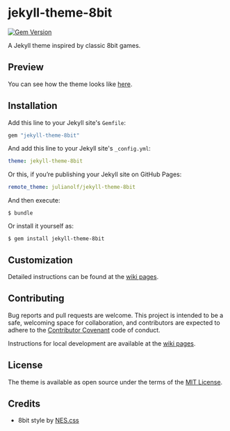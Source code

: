 # jekyll-theme-8bit

[![Gem Version](https://badge.fury.io/rb/jekyll-theme-8bit.svg)](https://badge.fury.io/rb/jekyll-theme-8bit)

A Jekyll theme inspired by classic 8bit games.

## Preview

You can see how the theme looks like [here](https://julianolf.github.io/jekyll-theme-8bit/).

## Installation

Add this line to your Jekyll site's `Gemfile`:

```ruby
gem "jekyll-theme-8bit"
```

And add this line to your Jekyll site's `_config.yml`:

```yaml
theme: jekyll-theme-8bit
```
Or this, if you’re publishing your Jekyll site on GitHub Pages:
```yaml
remote_theme: julianolf/jekyll-theme-8bit
```

And then execute:

    $ bundle

Or install it yourself as:

    $ gem install jekyll-theme-8bit

## Customization

Detailed instructions can be found at the [wiki pages](https://github.com/julianolf/jekyll-theme-8bit/wiki).

## Contributing

Bug reports and pull requests are welcome. This project is intended to be a safe, welcoming space for collaboration, and contributors are expected to adhere to the [Contributor Covenant](http://contributor-covenant.org) code of conduct.

Instructions for local development are available at the [wiki pages](https://github.com/julianolf/jekyll-theme-8bit/wiki).

## License

The theme is available as open source under the terms of the [MIT License](https://opensource.org/licenses/MIT).

## Credits

- 8bit style by [NES.css](https://nostalgic-css.github.io/NES.css/)
